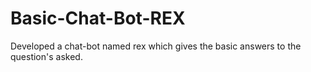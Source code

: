 # Basic-Chat-Bot-REX
Developed a chat-bot named rex which gives the basic answers to the question's asked.
